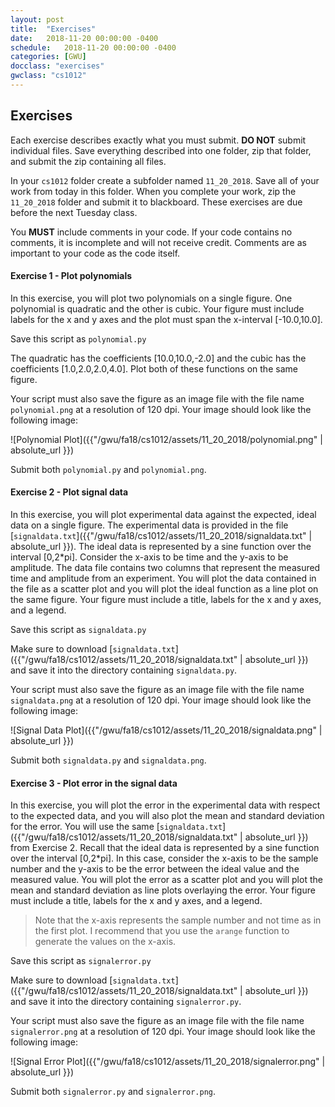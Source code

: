 ```yaml
---
layout: post
title:  "Exercises"
date:   2018-11-20 00:00:00 -0400
schedule:   2018-11-20 00:00:00 -0400
categories: [GWU]
docclass: "exercises"
gwclass: "cs1012"
---
```

<head>
  <link href="/css/syntax.css" rel="stylesheet">
</head>

## Exercises
Each exercise describes exactly what you must submit.  **DO NOT** submit individual files.  Save everything described into one folder, zip that folder, and submit the zip containing all files.

In your ```cs1012``` folder create a subfolder named ```11_20_2018```.  Save all of your work from today in this folder.  When you complete your work, zip the ```11_20_2018``` folder and submit it to blackboard.  These exercises are due before the next Tuesday class.

You **MUST** include comments in your code.  If your code contains no comments, it is incomplete and will not receive credit.  Comments are as important to your code as the code itself.


#### Exercise 1 - Plot polynomials

In this exercise, you will plot two polynomials on a single figure.  One polynomial is quadratic and the other is cubic.  Your figure must include labels for the x and y axes and the plot must span the x-interval [-10.0,10.0].

Save this script as ```polynomial.py```

The quadratic has the coefficients [10.0,10.0,-2.0] and the cubic has the coefficients [1.0,2.0,2.0,4.0].  Plot both of these functions on the same figure.

Your script must also save the figure as an image file with the file name ```polynomial.png``` at a resolution of 120 dpi.  Your image should look like the following image:

![Polynomial Plot]({{"/gwu/fa18/cs1012/assets/11_20_2018/polynomial.png" | absolute_url }})

Submit both ```polynomial.py``` and ```polynomial.png```.

#### Exercise 2 - Plot signal data

In this exercise, you will plot experimental data against the expected, ideal data on a single figure.  The experimental data is provided in the file [```signaldata.txt```]({{"/gwu/fa18/cs1012/assets/11_20_2018/signaldata.txt" | absolute_url }}).  The ideal data is represented by a sine function over the interval [0,2*pi].  Consider the x-axis to be time and the y-axis to be amplitude.  The data file contains two columns that represent the measured time and amplitude from an experiment.  You will plot the data contained in the file as a scatter plot and you will plot the ideal function as a line plot on the same figure.  Your figure must include a title, labels for the x and y axes, and a legend.

Save this script as ```signaldata.py```

Make sure to download
[```signaldata.txt```]({{"/gwu/fa18/cs1012/assets/11_20_2018/signaldata.txt" | absolute_url }}) and save it into the directory containing ```signaldata.py```.

Your script must also save the figure as an image file with the file name ```signaldata.png``` at a resolution of 120 dpi.  Your image should look like the following image:

![Signal Data Plot]({{"/gwu/fa18/cs1012/assets/11_20_2018/signaldata.png" | absolute_url }})

Submit both ```signaldata.py``` and ```signaldata.png```.

#### Exercise 3 - Plot error in the signal data

In this exercise, you will plot the error in the experimental data with respect to the expected data, and you will also plot the mean and standard deviation for the error.  You will use the same [```signaldata.txt```]({{"/gwu/fa18/cs1012/assets/11_20_2018/signaldata.txt" | absolute_url }}) from Exercise 2.  Recall that the ideal data is represented by a sine function over the interval [0,2*pi].  In this case, consider the x-axis to be the sample number and the y-axis to be the error between the ideal value and the measured value.  You will plot the error as a scatter plot and you will plot the mean and standard deviation as line plots overlaying the error.  Your figure must include a title, labels for the x and y axes, and a legend.

> Note that the x-axis represents the sample number and not time as in the first plot.  I recommend that you use the ```arange``` function to generate the values on the x-axis.  

Save this script as ```signalerror.py```

Make sure to download
[```signaldata.txt```]({{"/gwu/fa18/cs1012/assets/11_20_2018/signaldata.txt" | absolute_url }}) and save it into the directory containing ```signalerror.py```.

Your script must also save the figure as an image file with the file name ```signalerror.png``` at a resolution of 120 dpi.  Your image should look like the following image:

![Signal Error Plot]({{"/gwu/fa18/cs1012/assets/11_20_2018/signalerror.png" | absolute_url }})

Submit both ```signalerror.py``` and ```signalerror.png```.
